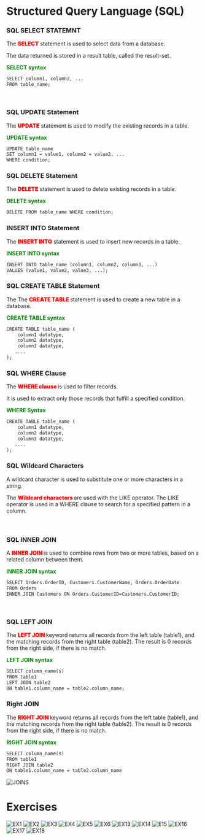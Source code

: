 # Structured Query Language (SQL)

### **SQL SELECT STATEMNT**
The <span style="color:red; font-weight:900">SELECT</span>  statement is used to select data from a database.

The data returned is stored in a result table, called the result-set.


<span style="color:green; font-weight:700">SELECT syntax</span> 
```html 
SELECT column1, column2, ...
FROM table_name;
```
<br>

### **SQL UPDATE Statement**
The  <span style="color:red; font-weight:900">UPDATE</span> statement is used to modify the existing records in a table.

<span style="color:green; font-weight:700">UPDATE syntax</span> 
```html
UPDATE table_name
SET column1 = value1, column2 = value2, ...
WHERE condition;

```
 
### **SQL DELETE Statement**
The  <span style="color:red; font-weight:900">DELETE</span> statement is used to delete existing records in a table.

<span style="color:green; font-weight:700">DELETE syntax</span> 
```html 
DELETE FROM table_name WHERE condition;

```
### **INSERT INTO Statement**

The <span style="color:red; font-weight:900">INSERT INTO</span> statement is used to insert new records in a table.

<span style="color:green; font-weight:700">INSERT INTO syntax</span> 
```html
INSERT INTO table_name (column1, column2, column3, ...)
VALUES (value1, value2, value3, ...);

```
### **SQL CREATE TABLE Statement**
The The <span style="color:red; font-weight:900">CREATE TABLE </span> statement is used to create a new table in a database.

<span style="color:green; font-weight:700">CREATE TABLE syntax</span> 
```html
CREATE TABLE table_name (
    column1 datatype,
    column2 datatype,
    column3 datatype,
   ....
);

```
### **SQL WHERE Clause**
The  <span style="color:red; font-weight:900">WHERE clause </span>is used to filter records.

It is used to extract only those records that fulfill a specified condition.

<span style="color:green; font-weight:700">WHERE Syntax</span> 
```html
CREATE TABLE table_name (
    column1 datatype,
    column2 datatype,
    column3 datatype,
   ....
);
```
### **SQL Wildcard Characters**
A wildcard character is used to substitute one or more characters in a string.

The <span style="color:red; font-weight:900">Wildcard characters </span> are used with the LIKE operator. The LIKE operator is used in a WHERE clause to search for a specified pattern in a column.
<br>
<br>
<br>
### **SQL INNER JOIN**
A  <span style="color:red; font-weight:900">INNER JOIN  </span>is used to combine rows from two or more tables, based on a related column between them.

<span style="color:green; font-weight:700">INNER JOIN syntax</span>  
```html
SELECT Orders.OrderID, Customers.CustomerName, Orders.OrderDate
FROM Orders
INNER JOIN Customers ON Orders.CustomerID=Customers.CustomerID;
```
<br>

### **SQL LEFT JOIN**
The   <span style="color:red; font-weight:900">LEFT JOIN  </span> keyword returns all records from the left table (table1), and the matching records from the right table (table2). The result is 0 records from the right side, if there is no match.

<span style="color:green; font-weight:700">LEFT JOIN syntax</span>  
``` html
SELECT column_name(s)
FROM table1
LEFT JOIN table2
ON table1.column_name = table2.column_name;
```
### **Right  JOIN**
The   <span style="color:red; font-weight:900">RIGHT JOIN  </span> keyword returns all records from the left table (table1), and the matching records from the right table (table2). The result is 0 records from the right side, if there is no match.

<span style="color:green; font-weight:700">RIGHT JOIN syntax</span>  
``` html
SELECT column_name(s)
FROM table1
RIGHT JOIN table2
ON table1.column_name = table2.column_name 

```

![JOINS](./../Lessons/JOINS.png)  

# Exercises 
![EX1](./assets//Lessons/Lesson1.png)
![EX2](./assets/Lessons/Lesson%202.png)
![EX3](./assets/Lessons/Lesson%203.png)
![EX4](./assets/Lessons/Lesson%204.png)
![EX5](./assets/Lessons/Lesson%205.png)
![EX6](./assets/Lessons/Lesson%206.png)
![EX13](./assets/Lesson/../Lessons/Lesson%2013.png)
![EX14](./assets/Lesson/../Lessons/LESSON%2014.png)
![E15](./assets/Lesson/../Lessons/Lesson%2015.png)
![EX16](./assets/Lesson/../Lessons/Lesson%2016.png)
![EX17](./assets/Lesson/../Lessons/Lesson%2017.png)
![EX18](./assets/Lesson/../Lessons/Lesson%2018.png)